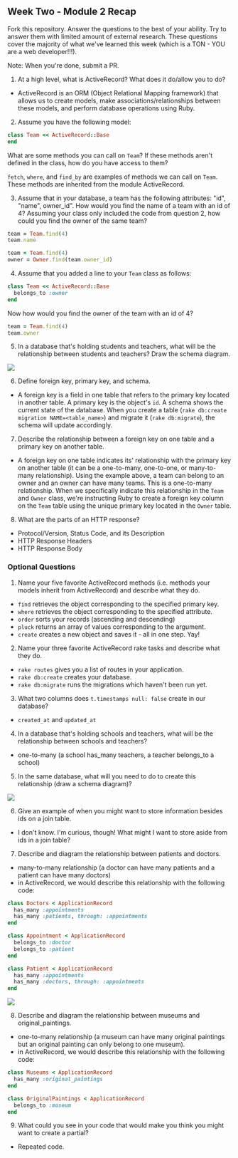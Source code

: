 ## Week Two - Module 2 Recap

Fork this repository. Answer the questions to the best of your ability. Try to answer them with limited amount of external research. These questions cover the majority of what we've learned this week (which is a TON - YOU are a web developer!!!).

Note: When you're done, submit a PR.

1. At a high level, what is ActiveRecord? What does it do/allow you to do?
  * ActiveRecord is an ORM (Object Relational Mapping framework) that allows us to create models, make associations/relationships between these models, and perform database operations using Ruby.
2. Assume you have the following model:

```ruby
class Team << ActiveRecord::Base
end
```

What are some methods you can call on `Team`? If these methods aren't defined in the class, how do you have access to them?

`fetch`, `where`, and `find_by` are examples of methods we can call on `Team`. These methods are inherited from the module ActiveRecord.

3. Assume that in your database, a team has the following attributes: "id", "name", owner_id". How would you find the name of a team with an id of 4? Assuming your class only included the code from question 2, how could you find the owner of the same team?

```ruby
team = Team.find(4)
team.name
```

```ruby
team = Team.find(4)
owner = Owner.find(team.owner_id)
```

4. Assume that you added a line to your `Team` class as follows:

```ruby
class Team << ActiveRecord::Base
  belongs_to :owner
end
```

Now how would you find the owner of the team with an id of 4?

```ruby
team = Team.find(4)
team.owner

```

5. In a database that's holding students and teachers, what will be the relationship between students and teachers? Draw the schema diagram.

<img src="http://i.imgur.com/MYu34Aj.png">

6. Define foreign key, primary key, and schema.
  * A foreign key is a field in one table that refers to the primary key located in another table. A primary key is the object's `id`. A schema shows the current state of the database. When you create a table (`rake db:create migration NAME=<table_name>`) and migrate it (`rake db:migrate`), the schema will update accordingly.
7. Describe the relationship between a foreign key on one table and a primary key on another table.
  * A foreign key on one table indicates its' relationship with the primary key on another table (it can be a one-to-many, one-to-one, or many-to-many relationship). Using the example above, a team can belong to an owner and an owner can have many teams. This is a one-to-many relationship. When we specifically indicate this relationship in the `Team` and `Owner` class, we're instructing Ruby to create a foreign key column on the `Team` table using the unique primary key located in the `Owner` table.
8. What are the parts of an HTTP response?
  * Protocol/Version, Status Code, and its Description
  * HTTP Response Headers
  * HTTP Response Body


### Optional Questions

1. Name your five favorite ActiveRecord methods (i.e. methods your models inherit from ActiveRecord) and describe what they do.
  * `find` retrieves the object corresponding to the specified primary key.
  * `where` retrieves the object corresponding to the specified attribute.
  * `order` sorts your records (ascending and descending)
  * `pluck` returns an array of values corresponding to the argument.
  * `create` creates a new object and saves it - all in one step. Yay!
2. Name your three favorite ActiveRecord rake tasks and describe what they do.
  * `rake routes` gives you a list of routes in your application.
  * `rake db:create` creates your database.
  * `rake db:migrate` runs the migrations which haven't been run yet.
3. What two columns does `t.timestamps null: false` create in our database?
  * `created_at` and `updated_at`
4. In a database that's holding schools and teachers, what will be the relationship between schools and teachers?
  * one-to-many (a school has_many teachers, a teacher belongs_to a school)
5. In the same database, what will you need to do to create this relationship (draw a schema diagram)?

<img src="http://i.imgur.com/tgp0Xcv.png">

6. Give an example of when you might want to store information besides ids on a join table.
  * I don't know. I'm curious, though! What might I want to store aside from ids in a join table?
7. Describe and diagram the relationship between patients and doctors.
  * many-to-many relationship (a doctor can have many patients and a patient can have many doctors)
  * in ActiveRecord, we would describe this relationship with the following code:

  ```ruby
  class Doctors < ApplicationRecord
    has_many :appointments
    has_many :patients, through: :appointments
  end

  class Appointment < ApplicationRecord
    belongs_to :doctor
    belongs_to :patient
  end

  class Patient < ApplicationRecord
    has_many :appointments
    has_many :doctors, through: :appointments
  end
  ```

<img src="http://i.imgur.com/3qqykQd.png">

8. Describe and diagram the relationship between museums and original_paintings.
  * one-to-many relationship (a museum can have many original paintings but an original painting can only belong to one museum).
  * in ActiveRecord, we would describe this relationship with the following code:

  ```ruby
  class Museums < ApplicationRecord
    has_many :original_paintings
  end

  class OriginalPaintings < ApplicationRecord
    belongs_to :museum
  end
  ```

9. What could you see in your code that would make you think you might want to create a partial?
  * Repeated code.
